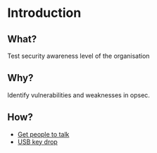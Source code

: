 # Introduction

## What?

Test security awareness level of the organisation

## Why?

Identify vulnerabilities and weaknesses in opsec.

## How?

* [Get people to talk](talk.md)
* [USB key drop](usb.md)

